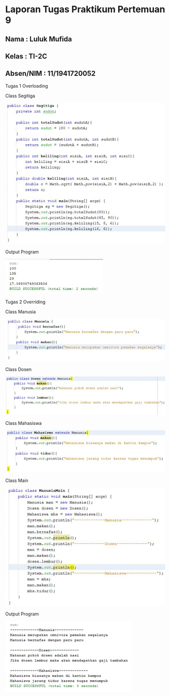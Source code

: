 # Laporan Tugas Praktikum Pertemuan 9

## Nama : Luluk Mufida

## Kelas : TI-2C

## Absen/NIM : 11/1941720052

Tugas 1 Overloading

Class Segitiga

![output](https://github.com/LulukMufida015/PBO-1941720052/blob/master/pertemuan9/img/segitiga.JPG)

Output Program

![output](https://github.com/LulukMufida015/PBO-1941720052/blob/master/pertemuan9/img/outTugas1.JPG)

Tugas 2 Overriding

Class Manusia

![output](https://github.com/LulukMufida015/PBO-1941720052/blob/master/pertemuan9/img/manusia.JPG)

Class Dosen

![output](https://github.com/LulukMufida015/PBO-1941720052/blob/master/pertemuan9/img/dosen.JPG)

Class Mahasiswa

![output](https://github.com/LulukMufida015/PBO-1941720052/blob/master/pertemuan9/img/mahasiswa.JPG)

Class Main

![output](https://github.com/LulukMufida015/PBO-1941720052/blob/master/pertemuan9/img/manusiaMain.JPG)

Output Program

![output](https://github.com/LulukMufida015/PBO-1941720052/blob/master/pertemuan9/img/outTugas2.JPG)